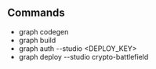 ## Commands

- graph codegen
- graph build
- graph auth --studio <DEPLOY_KEY>
- graph deploy --studio crypto-battlefield
